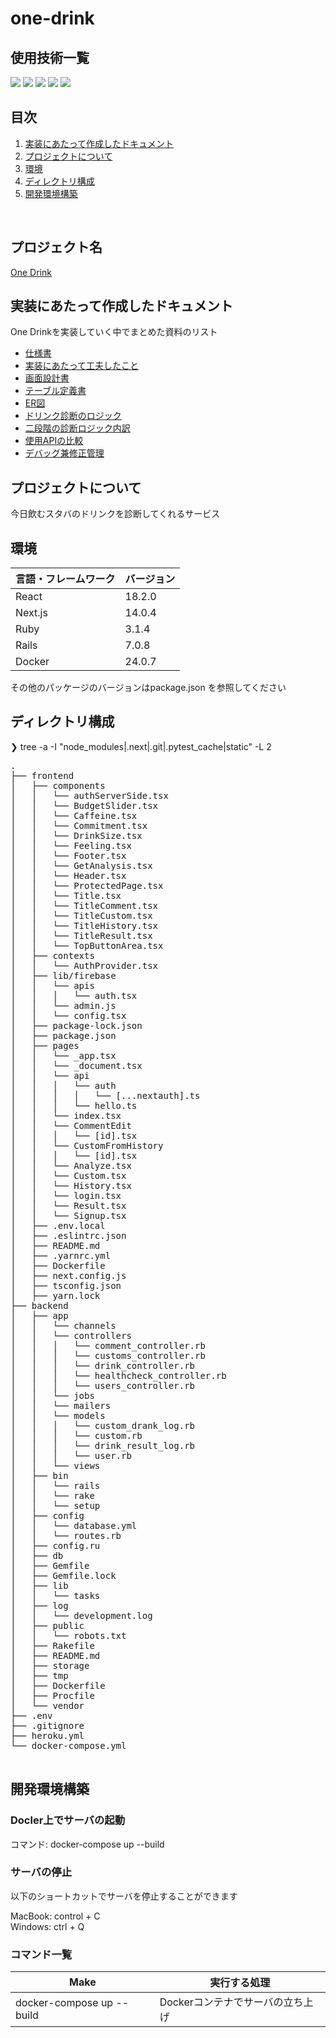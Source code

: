 # one-drink

<div id="top"></div>

## 使用技術一覧

<!-- シールド一覧 -->
<!-- 該当するプロジェクトの中から任意のものを選ぶ-->
<p style="display: inline">
  <!-- フロントエンドのフレームワーク一覧 -->
  <img src="https://img.shields.io/badge/-Next.js-000000.svg?logo=next.js&style=for-the-badge">
  <img src="https://img.shields.io/badge/-React-20232A?style=for-the-badge&logo=react&logoColor=61DAFB">
  <!-- バックエンドのフレームワーク一覧 -->
  <img src="https://img.shields.io/badge/-Rails-CC0000.svg?logo=rails&style=for-the-badge">
  <!-- バックエンドの言語一覧 -->
  <img src="https://img.shields.io/badge/-Ruby-CC342D.svg?logo=ruby&style=for-the-badge">
  <!-- インフラ一覧 -->
  <img src="https://img.shields.io/badge/-Docker-20232A.svg?logo=docker&style=for-the-badge">
</p>

## 目次

1. [実装にあたって作成したドキュメント](#実装にあたって作成したドキュメント)
2. [プロジェクトについて](#プロジェクトについて)
3. [環境](#環境)
4. [ディレクトリ構成](#ディレクトリ構成)
5. [開発環境構築](#開発環境構築)

<br />
<!-- プロジェクト名を記載 -->

## プロジェクト名

[One Drink](https://one-drink.vercel.app/)

<!-- ドキュメントについて -->

## 実装にあたって作成したドキュメント

One Drinkを実装していく中でまとめた資料のリスト
- [仕様書](https://docs.google.com/document/d/1iOrX4T2-wb7mJcYVpBtqk7K19izc-VF4PFOUmbJV-SA/edit)
- [実装にあたって工夫したこと](https://docs.google.com/document/d/1U8vTURSIyvIPIQ12jtIiMRYYu1lwYdQvUoEJKVngd1U/edit)
- [画面設計書](https://www.figma.com/design/KMj7BLt6yR5Kr9waXtTR3c/%E3%82%B9%E3%82%BF%E3%83%90%E3%81%AE%E3%83%89%E3%83%AA%E3%83%B3%E3%82%AF%E8%A8%BA%E6%96%AD3?node-id=0-1)
- [テーブル定義書](https://docs.google.com/spreadsheets/d/1d18k20CmCinSB2mBI2ZEfikMWh3OUloQ-GV__V-xsuU/edit#gid=0)
- [ER図](https://app.diagrams.net/#G1bYlfl_gZejv7YMLxXwEBrbTz1KSdpgjf#%7B%22pageId%22%3A%22R2lEEEUBdFMjLlhIrx00%22%7D)
- [ドリンク診断のロジック](https://docs.google.com/spreadsheets/d/1H83MB7K-K5zyYW2B8astLNV1AmaD8Sqd0L5ziDMeLp8/edit#gid=0)
- [二段階の診断ロジック内訳](https://docs.google.com/spreadsheets/d/1AKOusaVDsG5mM8WjW5bp8zleD0OChHhF5AJszdJimFU/edit#gid=0)
- [使用APIの比較](https://docs.google.com/spreadsheets/d/1qYPu7IFkLn7UcdClnoUYPbDpXT52fDYfDoksJCnJPEI/edit#gid=0)
- [デバッグ兼修正管理](https://docs.google.com/spreadsheets/d/1cn5WfunAk1J5qE1WqvObDoHYTTSQuDH4fWgHTs9qUjg/edit#gid=0)

<!-- プロジェクトについて -->

## プロジェクトについて

今日飲むスタバのドリンクを診断してくれるサービス


## 環境

<!-- 言語、フレームワーク、ミドルウェア、インフラの一覧とバージョンを記載 -->

| 言語・フレームワーク     | バージョン |
| ----------------------| ---------- |
| React                 | 18.2.0     |
| Next.js               | 14.0.4     |
| Ruby                  | 3.1.4      |
| Rails                 | 7.0.8      |
| Docker                | 24.0.7     |

その他のパッケージのバージョンはpackage.json を参照してください


## ディレクトリ構成

<!-- Treeコマンドを使ってディレクトリ構成を記載 -->
<!-- まだファイル構成は未完成です -->

❯ tree -a -I "node_modules|.next|.git|.pytest_cache|static" -L 2
<pre>
.
├── frontend
│   ├── components
│   │   └── authServerSide.tsx
│   │   └── BudgetSlider.tsx
│   │   └── Caffeine.tsx
│   │   └── Commitment.tsx
│   │   └── DrinkSize.tsx
│   │   └── Feeling.tsx
│   │   └── Footer.tsx
│   │   └── GetAnalysis.tsx
│   │   └── Header.tsx
│   │   └── ProtectedPage.tsx
│   │   └── Title.tsx
│   │   └── TitleComment.tsx
│   │   └── TitleCustom.tsx
│   │   └── TitleHistory.tsx
│   │   └── TitleResult.tsx
│   │   └── TopButtonArea.tsx
│   ├── contexts
│   │   └── AuthProvider.tsx
│   ├── lib/firebase
│   │   └── apis
│   │   │   └── auth.tsx
│   │   └── admin.js  
│   │   └── config.tsx
│   ├── package-lock.json
│   ├── package.json
│   ├── pages
│   │   └── _app.tsx
│   │   └── _document.tsx
│   │   └── api
│   │   │   └── auth
│   │   │   │   └── [...nextauth].ts
│   │   │   └── hello.ts
│   │   └── index.tsx
│   │   └── CommentEdit
│   │   │   └── [id].tsx
│   │   └── CustomFromHistory
│   │   │   └── [id].tsx
│   │   └── Analyze.tsx
│   │   └── Custom.tsx
│   │   └── History.tsx
│   │   └── login.tsx
│   │   └── Result.tsx
│   │   └── Signup.tsx
│   ├── .env.local
│   ├── .eslintrc.json
│   ├── README.md
│   ├── .yarnrc.yml
│   ├── Dockerfile
│   ├── next.config.js
│   ├── tsconfig.json
│   ├── yarn.lock
├── backend
│   ├── app
│   │   └── channels
│   │   └── controllers
│   │   │   └── comment_controller.rb
│   │   │   └── customs_controller.rb
│   │   │   └── drink_controller.rb
│   │   │   └── healthcheck_controller.rb
│   │   │   └── users_controller.rb
│   │   └── jobs
│   │   └── mailers
│   │   └── models
│   │   │   └── custom_drank_log.rb
│   │   │   └── custom.rb
│   │   │   └── drink_result_log.rb
│   │   │   └── user.rb
│   │   └── views
│   ├── bin
│   │   └── rails
│   │   └── rake
│   │   └── setup
│   ├── config
│   │   └── database.yml
│   │   └── routes.rb
│   ├── config.ru
│   ├── db
│   ├── Gemfile
│   ├── Gemfile.lock
│   ├── lib
│   │   └── tasks
│   ├── log
│   │   └── development.log
│   ├── public
│   │   └── robots.txt
│   ├── Rakefile
│   ├── README.md
│   ├── storage
│   ├── tmp
│   ├── Dockerfile
│   ├── Procfile
│   └── vendor
├── .env
├── .gitignore
├── heroku.yml
└── docker-compose.yml
  
</pre>



## 開発環境構築

<!-- コンテナの作成方法、パッケージのインストール方法など、開発環境構築に必要な情報を記載 -->

### Docler上でサーバの起動

コマンド: docker-compose up --build

### サーバの停止

以下のショートカットでサーバを停止することができます

 MacBook: control + C<br/>
 Windows: ctrl + Q

### コマンド一覧

| Make                | 実行する処理                                                            |                                                                                
| ------------------- | ----------------------------------------------------------------------- | 
| docker-compose up --build         | Dockerコンテナでサーバの立ち上げ | 

